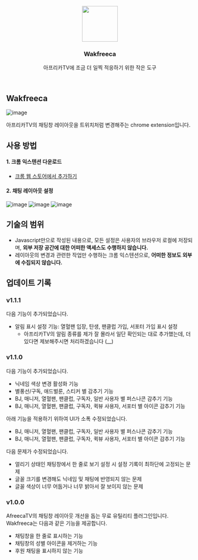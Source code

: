 <p align="center">
  <img src="https://github.com/Zabee52/Twiraforming/assets/93498724/97d139c0-aeaa-43c3-96ca-6b43925ba9da" height="96">
  <h3 align="center">Wakfreeca</h3>
</p>

<p align="center">
  아프리카TV에 조금 더 일찍 적응하기 위한 작은 도구
</p>

<br/>

## Wakfreeca

![image](https://github.com/Zabee52/Twiraforming/assets/93498724/17520c05-643b-4408-bb04-eefef74844e5)

아프리카TV의 채팅창 레이아웃을 트위치처럼 변경해주는 chrome extension입니다.

## 사용 방법

#### 1. 크롬 익스텐션 다운로드
- [크롬 웹 스토어에서 추가하기](https://chromewebstore.google.com/u/2/detail/wakfreeca/ppiicfcfonlkjdenhjblpdlniehkpalf?hl=ko)
<!--
- 미리 사용해보는 방법
  - Wakfreeca.zip 다운로드 : [링크](https://github.com/Zabee52/Wakfreeca/raw/main/Wakfreeca.zip)
  - 내려받은 파일의 압축을 해제
  - Google chrome
    1. 주소창에 `chrome://extensions/` 를 입력하여 확장 프로그램 관리 탭에 접속
    2. `개발자 모드`를 활성화한 후, `압축 해제된 확장 프로그램을 로드합니다.`를 클릭하여 압축 해제된 Wakfreeca 폴더를 선택
      ![image](https://github.com/Zabee52/Wakfreeca/assets/93498724/e75ba036-ecda-4293-b851-264e66e77a28)
    3. 활성화 완료! 🥳
      ![image](https://github.com/Zabee52/Wakfreeca/assets/93498724/33041871-902c-4ee3-9508-67466792ac6c)
-->

#### 2. 채팅 레이아웃 설정
![image](https://github.com/Zabee52/Twiraforming/assets/93498724/e59f6831-04ac-4c1a-b610-8bb185fd4e1c)
![image](https://github.com/Zabee52/Twiraforming/assets/93498724/7a4ecb4b-d34c-4257-917e-a1e20a308433)
![image](https://github.com/Zabee52/Wakfreeca/assets/93498724/4db2accf-5713-41e0-88c6-4700def8f181)

## 기술의 범위
- Javascript만으로 작성된 내용으로, 모든 설정은 사용자의 브라우저 로컬에 저장되며, __외부 저장 공간에 대한 어떠한 액세스도 수행하지 않습니다.__
- 레이아웃의 변경과 관련한 작업만 수행하는 크롬 익스텐션으로, __어떠한 정보도 외부에 수집되지 않습니다.__

## 업데이트 기록
### v1.1.1
다음 기능이 추가되었습니다.
- 알림 표시 설정 기능: 열혈팬 입장, 탄생, 팬클럽 가입, 서포터 가입 표시 설정
  - 아프리카TV의 알림 종류를 제가 잘 몰라서 일단 확인되는 대로 추가했는데, 더 있다면 제보해주시면 처리하겠습니다 (__)

### v1.1.0
다음 기능이 추가되었습니다.
- 닉네임 색상 변경 활성화 기능
- 별풍선/구독, 애드벌룬, 스티커 별 감추기 기능
- BJ, 매니저, 열혈팬, 팬클럽, 구독자, 일반 사용자 별 퍼스나콘 감추기 기능
- BJ, 매니저, 열혈팬, 팬클럽, 구독자, 퀵뷰 사용자, 서포터 별 아이콘 감추기 기능

아래 기능을 적용하기 위하여 UI가 소폭 수정되었습니다.
- BJ, 매니저, 열혈팬, 팬클럽, 구독자, 일반 사용자 별 퍼스나콘 감추기 기능
- BJ, 매니저, 열혈팬, 팬클럽, 구독자, 퀵뷰 사용자, 서포터 별 아이콘 감추기 기능

다음 문제가 수정되었습니다.
- 얼리기 상태인 채팅창에서 한 줄로 보기 설정 시 설정 기록이 최하단에 고정되는 문제
- 글꼴 크기를 변경해도 닉네임 및 채팅에 반영되지 않는 문제
- 글꼴 색상이 너무 어둡거나 너무 밝아서 잘 보이지 않는 문제

### v1.0.0
AfreecaTV의 채팅창 레이아웃 개선을 돕는 무료 유틸리티 플러그인입니다.
Wakfreeca는 다음과 같은 기능을 제공합니다.
- 채팅창을 한 줄로 표시하는 기능
- 채팅창의 성별 아이콘을 제거하는 기능
- 후원 채팅을 표시하지 않는 기능
